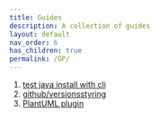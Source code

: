 ```yaml
---
title: Guides
description: A collection of guides
layout: default
nav_order: 6
has_children: true
permalink: /GP/
---
```


1. [test java install with cli](../../guides/helloworldCLi.pdf)
2. [github/versionsstyring](../../guides/git.md)
3. [PlantUML plugin](../../guides/plantUML.md)
